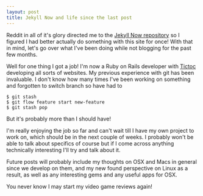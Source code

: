 ```yaml
---
layout: post
title: Jekyll Now and life since the last post
---
```


Reddit in all of it's glory directed me to the [Jekyll Now repository](https://github.com/barryclark/jekyll-now) so I figured I had better actually do something with this site for once! With that in mind, let's go over what I've been doing while not blogging for the past few months.

Well for one thing I got a job! I'm now a Ruby on Rails developer with [Tictoc](http://www.tictocfamily.com) developing all sorts of websites. My previous experience with git has been invaluable. I don't know how many times I've been working on something and forgotten to switch branch so have had to 
  
  ~~~
  $ git stash
  $ git flow feature start new-feature
  $ git stash pop
  ~~~

But it's probably more than I should have!

I'm really enjoying the job so far and can't wait till I have my own project to work on, which should be in the next couple of weeks. I probably won't be able to talk about specifics of course but if I come across anything technically interesting I'll try and talk about it.

Future posts will probably include my thoughts on OSX and Macs in general since we develop on them, and my new found perspective on Linux as a result, as well as any interesting gems and any useful apps for OSX.

You never know I may start my video game reviews again!
